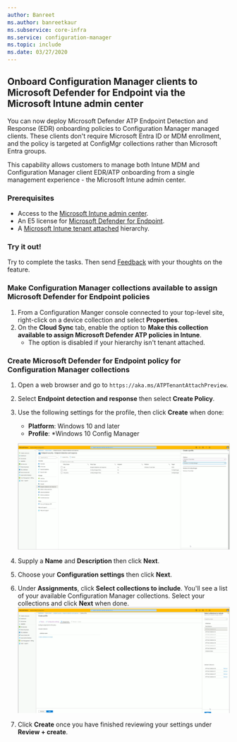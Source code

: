 ```yaml
---
author: Banreet
ms.author: banreetkaur
ms.subservice: core-infra
ms.service: configuration-manager
ms.topic: include
ms.date: 03/27/2020
---
```


## <a name="bkmk_atp"></a> Onboard Configuration Manager clients to Microsoft Defender for Endpoint via the Microsoft Intune admin center
<!--5691658-->
You can now deploy Microsoft Defender ATP Endpoint Detection and Response (EDR) onboarding policies to Configuration Manager managed clients. These clients don't require Microsoft Entra ID or MDM enrollment, and the policy is targeted at ConfigMgr collections rather than Microsoft Entra groups.

This capability allows customers to manage both Intune MDM and Configuration Manager client EDR/ATP onboarding from a single management experience - the Microsoft Intune admin center.

### Prerequisites

- Access to the [Microsoft Intune admin center](https://go.microsoft.com/fwlink/?linkid=2109431).
- An E5 license for [Microsoft Defender for Endpoint](/windows/security/threat-protection/microsoft-defender-atp/minimum-requirements#licensing-requirements).
- A [Microsoft Intune tenant attached](/configmgr/core/get-started/2020/technical-preview-2002-2#bkmk_attach) hierarchy.

### Try it out!

Try to complete the tasks. Then send [Feedback](../../technical-preview-2003.md#bkmk_feedback) with your thoughts on the feature.

### Make Configuration Manager collections available to assign Microsoft Defender for Endpoint policies

1. From a Configuration Manger console connected to your top-level site, right-click on a device collection and select **Properties**.
1. On the **Cloud Sync** tab, enable the option to **Make this collection available to assign Microsoft Defender ATP policies in Intune**.
   - The option is disabled if your hierarchy isn't tenant attached.

### Create Microsoft Defender for Endpoint policy for Configuration Manager collections

1. Open a web browser and go to `https://aka.ms/ATPTenantAttachPreview`.
1. Select **Endpoint detection and response** then select **Create Policy**.
1. Use the following settings for the profile, then click **Create** when done:
   - **Platform**: Windows 10 and later
   - **Profile**: *Windows 10 Config Manager

   [![Create policy for Microsoft Defender for Endpoint](../../media/5691658-create-atp-policy.png)](../../media/5691658-create-atp-policy.png#lightbox)
1. Supply a **Name** and **Description** then click **Next**.
1. Choose your **Configuration settings** then click **Next**.
1. Under **Assignments**, click **Select collections to include**. You'll see a list of your available Configuration Manager collections. Select your collections and click **Next** when done.
   [![Assign policy for Microsoft Defender for Endpoint](../../media/5691658-assign-atp-policy.png)](../../media/5691658-assign-atp-policy.png#lightbox)
1. Click **Create** once you have finished reviewing your settings under **Review + create**.
